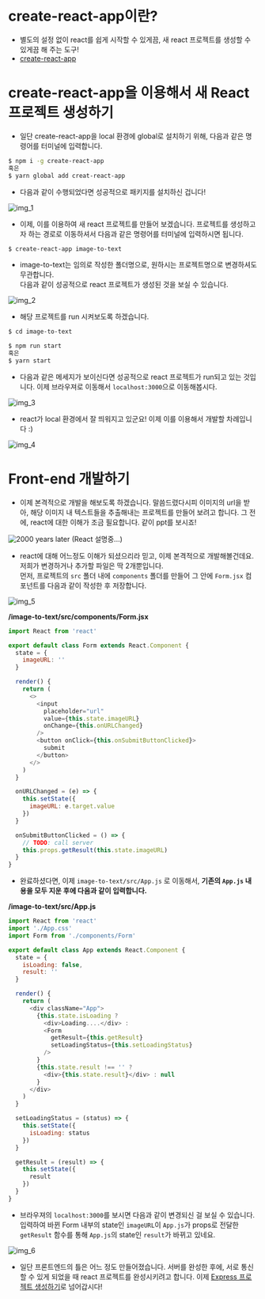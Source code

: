 # create-react-app이란?

- 별도의 설정 없이 react를 쉽게 시작할 수 있게끔, 새 react 프로젝트를 생성할 수 있게끔 해 주는 도구!
- [create-react-app](https://github.com/facebook/create-react-app)

# create-react-app을 이용해서 새 React 프로젝트 생성하기

- 일단 create-react-app을 local 환경에 global로 설치하기 위해, 다음과 같은 명령어를 터미널에 입력합니다.

```bash
$ npm i -g create-react-app
혹은
$ yarn global add creat-react-app
```

- 다음과 같이 수행되었다면 성공적으로 패키지를 설치하신 겁니다!

![img_1](./images/1.png)

- 이제, 이를 이용하여 새 react 프로젝트를 만들어 보겠습니다. 프로젝트를 생성하고자 하는 경로로 이동하셔서 다음과 같은 명령어를 터미널에 입력하시면 됩니다.

```bash
$ create-react-app image-to-text
```

- image-to-text는 임의로 작성한 폴더명으로, 원하시는 프로젝트명으로 변경하셔도 무관합니다.  
다음과 같이 성공적으로 react 프로젝트가 생성된 것을 보실 수 있습니다.

![img_2](./images/2.png)

- 해당 프로젝트를 run 시켜보도록 하겠습니다.
```bash
$ cd image-to-text

$ npm run start
혹은
$ yarn start
```

- 다음과 같은 메세지가 보이신다면 성공적으로 react 프로젝트가 run되고 있는 것입니다. 이제 브라우져로 이동해서 `localhost:3000`으로 이동해봅시다.

![img_3](./images/3.png)

- react가 local 환경에서 잘 띄워지고 있군요! 이제 이를 이용해서 개발할 차례입니다 :)

![img_4](./images/4.png)

# Front-end 개발하기

- 이제 본격적으로 개발을 해보도록 하겠습니다. 말씀드렸다시피 이미지의 url을 받아, 해당 이미지 내 텍스트들을 추출해내는 프로젝트를 만들어 보려고 합니다. 그 전에, react에 대한 이해가 조금 필요합니다. 같이 ppt를 보시죠!

![2000 years later](https://i.ytimg.com/vi/CM4Al4gzSoA/hqdefault.jpg)
(React 설명중...)

- react에 대해 어느정도 이해가 되셨으리라 믿고, 이제 본격적으로 개발해볼건데요. 저희가 변경하거나 추가할 파일은 딱 2개뿐입니다.  
먼저, 프로젝트의 `src` 폴더 내에 `components` 폴더를 만들어 그 안에 `Form.jsx` 컴포넌트를 다음과 같이 작성한 후 저장합니다.

![img_5](./images/5.png)

**/image-to-text/src/components/Form.jsx**

```javascript
import React from 'react'

export default class Form extends React.Component {
  state = {
    imageURL: ''
  }

  render() {
    return (
      <>
        <input
          placeholder="url"
          value={this.state.imageURL}
          onChange={this.onURLChanged}
        />
        <button onClick={this.onSubmitButtonClicked}>
          submit
        </button>
      </>
    )
  }

  onURLChanged = (e) => {
    this.setState({
      imageURL: e.target.value
    })
  }

  onSubmitButtonClicked = () => {
    // TODO: call server
    this.props.getResult(this.state.imageURL)
  }
}
```

- 완료하셨다면, 이제 `image-to-text/src/App.js` 로 이동해서, **기존의 `App.js` 내용을 모두 지운 후에 다음과 같이 입력합니다.**

**/image-to-text/src/App.js**

```javascript
import React from 'react'
import './App.css'
import Form from './components/Form'

export default class App extends React.Component {
  state = {
    isLoading: false,
    result: ''
  }

  render() {
    return (
      <div className="App">
        {this.state.isLoading ?
          <div>Loading....</div> : 
          <Form
            getResult={this.getResult}
            setLoadingStatus={this.setLoadingStatus}
          />
        }
        {this.state.result !== '' ?
          <div>{this.state.result}</div> : null
        }
      </div>
    )
  }

  setLoadingStatus = (status) => {
    this.setState({
      isLoading: status
    })
  }

  getResult = (result) => {
    this.setState({
      result
    })
  }
}
```

- 브라우져의 `localhost:3000`를 보시면 다음과 같이 변경되신 걸 보실 수 있습니다. 입력하여 바뀐 Form 내부의 state인 `imageURL`이 `App.js`가 props로 전달한 `getResult` 함수를 통해 `App.js`의 state인 `result`가 바뀌고 있네요.

![img_6](./images/6.png)

- 일단 프론트엔드의 틀은 어느 정도 만들어졌습니다. 서버를 완성한 후에, 서로 통신할 수 있게 되었을 때 react 프로젝트를 완성시키려고 합니다. 이제 [Express 프로젝트 생성하기](../3_express/README.md)로 넘어갑시다!